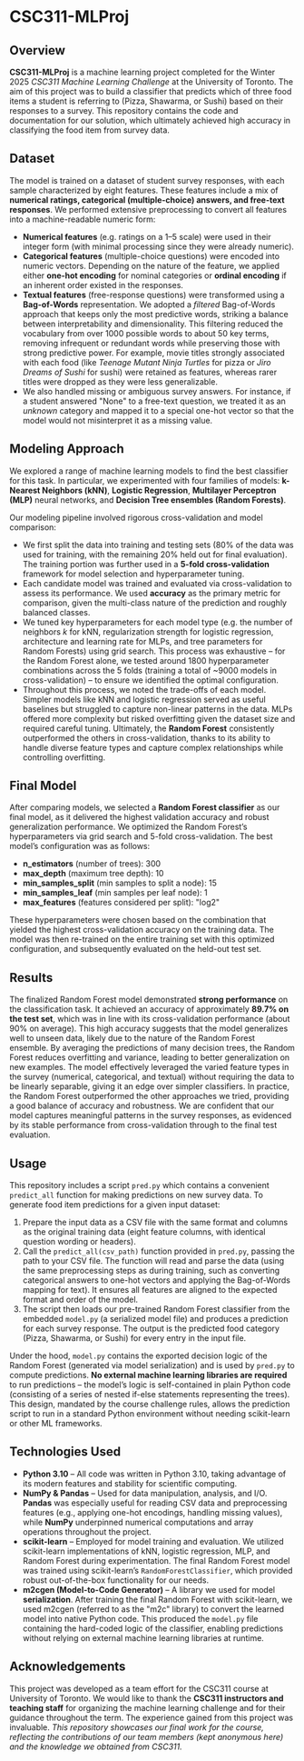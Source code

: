 # CSC311-MLProj

## Overview
**CSC311-MLProj** is a machine learning project completed for the Winter 2025 *CSC311 Machine Learning Challenge* at the University of Toronto. The aim of this project was to build a classifier that predicts which of three food items a student is referring to (Pizza, Shawarma, or Sushi) based on their responses to a survey. This repository contains the code and documentation for our solution, which ultimately achieved high accuracy in classifying the food item from survey data.

## Dataset
The model is trained on a dataset of student survey responses, with each sample characterized by eight features. These features include a mix of **numerical ratings, categorical (multiple-choice) answers, and free-text responses**. We performed extensive preprocessing to convert all features into a machine-readable numeric form:
- **Numerical features** (e.g. ratings on a 1–5 scale) were used in their integer form (with minimal processing since they were already numeric).
- **Categorical features** (multiple-choice questions) were encoded into numeric vectors. Depending on the nature of the feature, we applied either **one-hot encoding** for nominal categories or **ordinal encoding** if an inherent order existed in the responses.
- **Textual features** (free-response questions) were transformed using a **Bag-of-Words** representation. We adopted a *filtered* Bag-of-Words approach that keeps only the most predictive words, striking a balance between interpretability and dimensionality. This filtering reduced the vocabulary from over 1000 possible words to about 50 key terms, removing infrequent or redundant words while preserving those with strong predictive power. For example, movie titles strongly associated with each food (like *Teenage Mutant Ninja Turtles* for pizza or *Jiro Dreams of Sushi* for sushi) were retained as features, whereas rarer titles were dropped as they were less generalizable.  
- We also handled missing or ambiguous survey answers. For instance, if a student answered "None" to a free-text question, we treated it as an *unknown* category and mapped it to a special one-hot vector so that the model would not misinterpret it as a missing value.

## Modeling Approach
We explored a range of machine learning models to find the best classifier for this task. In particular, we experimented with four families of models: **k-Nearest Neighbors (kNN)**, **Logistic Regression**, **Multilayer Perceptron (MLP)** neural networks, and **Decision Tree ensembles (Random Forests)**. 

Our modeling pipeline involved rigorous cross-validation and model comparison:
- We first split the data into training and testing sets (80% of the data was used for training, with the remaining 20% held out for final evaluation). The training portion was further used in a **5-fold cross-validation** framework for model selection and hyperparameter tuning.
- Each candidate model was trained and evaluated via cross-validation to assess its performance. We used **accuracy** as the primary metric for comparison, given the multi-class nature of the prediction and roughly balanced classes.
- We tuned key hyperparameters for each model type (e.g. the number of neighbors *k* for kNN, regularization strength for logistic regression, architecture and learning rate for MLPs, and tree parameters for Random Forests) using grid search. This process was exhaustive – for the Random Forest alone, we tested around 1800 hyperparameter combinations across the 5 folds (training a total of ~9000 models in cross-validation) – to ensure we identified the optimal configuration.
- Throughout this process, we noted the trade-offs of each model. Simpler models like kNN and logistic regression served as useful baselines but struggled to capture non-linear patterns in the data. MLPs offered more complexity but risked overfitting given the dataset size and required careful tuning. Ultimately, the **Random Forest** consistently outperformed the others in cross-validation, thanks to its ability to handle diverse feature types and capture complex relationships while controlling overfitting.

## Final Model
After comparing models, we selected a **Random Forest classifier** as our final model, as it delivered the highest validation accuracy and robust generalization performance. We optimized the Random Forest’s hyperparameters via grid search and 5-fold cross-validation. The best model’s configuration was as follows:

- **n_estimators** (number of trees): 300  
- **max_depth** (maximum tree depth): 10  
- **min_samples_split** (min samples to split a node): 15  
- **min_samples_leaf** (min samples per leaf node): 1  
- **max_features** (features considered per split): "log2"  

These hyperparameters were chosen based on the combination that yielded the highest cross-validation accuracy on the training data. The model was then re-trained on the entire training set with this optimized configuration, and subsequently evaluated on the held-out test set.

## Results
The finalized Random Forest model demonstrated **strong performance** on the classification task. It achieved an accuracy of approximately **89.7% on the test set**, which was in line with its cross-validation performance (about 90% on average). This high accuracy suggests that the model generalizes well to unseen data, likely due to the nature of the Random Forest ensemble. By averaging the predictions of many decision trees, the Random Forest reduces overfitting and variance, leading to better generalization on new examples. The model effectively leveraged the varied feature types in the survey (numerical, categorical, and textual) without requiring the data to be linearly separable, giving it an edge over simpler classifiers. In practice, the Random Forest outperformed the other approaches we tried, providing a good balance of accuracy and robustness. We are confident that our model captures meaningful patterns in the survey responses, as evidenced by its stable performance from cross-validation through to the final test evaluation.

## Usage
This repository includes a script `pred.py` which contains a convenient `predict_all` function for making predictions on new survey data. To generate food item predictions for a given input dataset:
1. Prepare the input data as a CSV file with the same format and columns as the original training data (eight feature columns, with identical question wording or headers).  
2. Call the `predict_all(csv_path)` function provided in `pred.py`, passing the path to your CSV file. The function will read and parse the data (using the same preprocessing steps as during training, such as converting categorical answers to one-hot vectors and applying the Bag-of-Words mapping for text). It ensures all features are aligned to the expected format and order of the model.  
3. The script then loads our pre-trained Random Forest classifier from the embedded `model.py` (a serialized model file) and produces a prediction for each survey response. The output is the predicted food category (Pizza, Shawarma, or Sushi) for every entry in the input file.

Under the hood, `model.py` contains the exported decision logic of the Random Forest (generated via model serialization) and is used by `pred.py` to compute predictions. **No external machine learning libraries are required** to run predictions – the model’s logic is self-contained in plain Python code (consisting of a series of nested if-else statements representing the trees). This design, mandated by the course challenge rules, allows the prediction script to run in a standard Python environment without needing scikit-learn or other ML frameworks.

## Technologies Used
- **Python 3.10** – All code was written in Python 3.10, taking advantage of its modern features and stability for scientific computing.  
- **NumPy & Pandas** – Used for data manipulation, analysis, and I/O. **Pandas** was especially useful for reading CSV data and preprocessing features (e.g., applying one-hot encodings, handling missing values), while **NumPy** underpinned numerical computations and array operations throughout the project.  
- **scikit-learn** – Employed for model training and evaluation. We utilized scikit-learn implementations of kNN, logistic regression, MLP, and Random Forest during experimentation. The final Random Forest model was trained using scikit-learn’s `RandomForestClassifier`, which provided robust out-of-the-box functionality for our needs.  
- **m2cgen (Model-to-Code Generator)** – A library we used for model **serialization**. After training the final Random Forest with scikit-learn, we used m2cgen (referred to as the "m2c" library) to convert the learned model into native Python code. This produced the `model.py` file containing the hard-coded logic of the classifier, enabling predictions without relying on external machine learning libraries at runtime.

## Acknowledgements
This project was developed as a team effort for the CSC311 course at University of Toronto. We would like to thank the **CSC311 instructors and teaching staff** for organizing the machine learning challenge and for their guidance throughout the term. The experience gained from this project was invaluable. *This repository showcases our final work for the course, reflecting the contributions of our team members (kept anonymous here) and the knowledge we obtained from CSC311.*  
